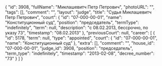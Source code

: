 {
    "id": 3908,
    "fullName": "Миклашевитч Петр Петрович",
    "photoURL": "",
    "tags": [],
    "comment": "",
    "layout": "judge",
    "title": "Судья Миклашевитч Петр Петрович",
    "court": {
        "id": "07-000-00-01",
        "name": "Конституционный суд",
        "position": "председатель",
        "termType": "indefinitely",
        "term": null,
        "description": "c 08.02.2013, бессрочно, по указу 73",
        "timestamp": "08.02.2013"
    },
    "previousCourt": null,
    "career": [
        {
            "id": 5178,
            "term": null,
            "type": "appointed",
            "court": {
                "id": "07-000-00-01",
                "name": "Конституционный суд"
            },
            "extra": [],
            "comment": "",
            "house_id": "07-000-00-01",
            "judge_id": 3908,
            "position": "председатель",
            "term_type": "indefinitely",
            "timestamp": "2013-02-08",
            "decree_number": "73"
        }
    ]
}